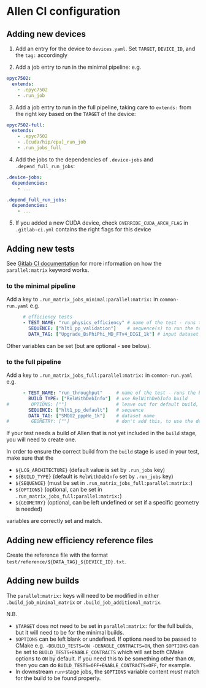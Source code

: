 # Allen CI configuration

## Adding new devices

1. Add an entry for the device to `devices.yaml`. Set `TARGET`, `DEVICE_ID`, and the `tag:` accordingly

2. Add a job entry to run in the minimal pipeline: e.g.
```yaml
epyc7502:
  extends:
    - .epyc7502
    - .run_job

```

3. Add a job entry to run in the full pipeline, taking care to `extends:` from the right key based on the `TARGET` of the device:
```yaml
epyc7502-full:
  extends:
    - .epyc7502
    - .[cuda/hip/cpu]_run_job
    - .run_jobs_full
```

4. Add the jobs to the dependencies of `.device-jobs` and `.depend_full_run_jobs`:
```yaml
.device-jobs:
  dependencies:
    - ...

.depend_full_run_jobs:
  dependencies:
    - ...
```

5. If you added a new CUDA device, check `OVERRIDE_CUDA_ARCH_FLAG` in `.gitlab-ci.yml` contains the right flags for this device

## Adding new tests

See [Gitlab CI documentation](https://docs.gitlab.com/ee/ci/yaml/#parallel-matrix-jobs) for more information on how the `parallel:matrix` keyword works.

### to the minimal pipeline

Add a key to `.run_matrix_jobs_minimal:parallel:matrix:` in `common-run.yaml` e.g.
```yaml
      # efficiency tests
      - TEST_NAME: "run_physics_efficiency" # name of the test - runs the bash script scripts/ci/jobs/$TEST_NAME.sh
        SEQUENCE: ["hlt1_pp_validation"]    # sequence(s) to run the test on
        DATA_TAG: ["Upgrade_BsPhiPhi_MD_FTv4_DIGI_1k"] # input dataset
```

Other variables can be set (but are optional - see below).

### to the full pipeline

Add a key to `.run_matrix_jobs_full:parallel:matrix:` in `common-run.yaml` e.g.
```yaml
      - TEST_NAME: "run_throughput"     # name of the test - runs the bash script scripts/ci/jobs/$TEST_NAME.sh
        BUILD_TYPE: ["RelWithDebInfo"]  # use RelWithDebInfo build
#        OPTIONS: [""]                  # leave out for default build, with no additional build options
        SEQUENCE: ["hlt1_pp_default"]   # sequence
        DATA_TAG: ["SMOG2_pppHe_1k"]    # dataset name
#        GEOMETRY: [""]                 # don't add this, to use the default geom
```

If your test needs a build of Allen that is not yet included in the `build` stage, you will need to create one.

In order to ensure the correct build from the `build` stage is used in your test, make sure that the

- `${LCG_ARCHITECTURE}` (default value is set by `.run_jobs` key)
- `${BUILD_TYPE}` (default is `RelWithDebInfo` set by `.run_jobs` key)
- `${SEQUENCE}` (must be set in `.run_matrix_jobs_full:parallel:matrix:`)
- `${OPTIONS}` (optional, can be set in `.run_matrix_jobs_full:parallel:matrix:`)
- `${GEOMETRY}` (optional, can be left undefined or set if a specific geometry is needed)

variables are correctly set and match.

## Adding new efficiency reference files

Create the reference file with the format `test/reference/${DATA_TAG}_${DEVICE_ID}.txt`.


## Adding new builds

The `parallel:matrix:` keys will need to be modified in either `.build_job_minimal_matrix` or `.build_job_additional_matrix`.

N.B. 

- `$TARGET` does not need to be set in `parallel:matrix:` for the full builds, but it will need to be for the minimal builds.
- `$OPTIONS` can be left blank or undefined. If options need to be passed to CMake e.g. `-DBUILD_TESTS=ON -DENABLE_CONTRACTS=ON`, then `$OPTIONS` can be set to `BUILD_TESTS+ENABLE_CONTRACTS` which will set both CMake options to `ON` by default. If you need this to be something other than `ON`, then you can do `BUILD_TESTS=OFF+ENABLE_CONTRACTS=OFF`, for example.
- In downstream `run`-stage jobs, the `$OPTIONS` variable content *must* match for the build to be found properly.
